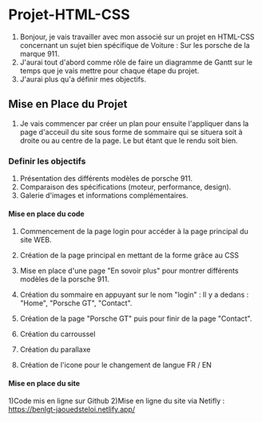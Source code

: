 # Projet-HTML-CSS
1) Bonjour, je vais travailler avec mon associé sur un projet en HTML-CSS concernant un sujet bien spécifique de Voiture : Sur les porsche de la marque 911.
2) J'aurai tout d'abord comme rôle de faire un diagramme de Gantt sur le temps que je vais mettre pour chaque étape du projet.
3) J'aurai plus qu'a définir mes objectifs.

## Mise en Place du Projet
1) Je vais commencer par créer un plan pour ensuite l'appliquer dans la page d'acceuil du site sous forme de sommaire qui se situera soit à droite ou au centre de la page. Le but étant que le rendu soit bien.

### Definir les objectifs
1) Présentation des différents modèles de porsche 911.
2) Comparaison des spécifications (moteur, performance, design).
3) Galerie d'images et informations complémentaires.

#### Mise en place du code
1) Commencement de la page login pour accéder à la page principal du site WEB.
2) Création de la page principal en mettant de la forme grâce au CSS
3) Mise en place d'une page "En sovoir plus" pour montrer différents modèles de la porsche 911.

4) Création du sommaire en appuyant sur le nom "login" : Il y a dedans : "Home", "Porsche GT", "Contact".
5) Création de la page "Porsche GT" puis pour finir de la page "Contact".
6) Création du carroussel
7) Création du parallaxe
8) Création de l'icone pour le changement de langue FR / EN

#### Mise en place du site
1)Code mis en ligne sur Github
2)Mise en ligne du site via Netifly : https://benlgt-jaouedsteloi.netlify.app/
